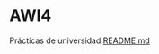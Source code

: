 # AWI4
Prácticas de universidad
[README.md](https://github.com/Alexiasc7/AWI4/files/10738052/README.md)
